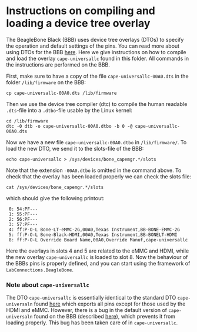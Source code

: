 # Instructions on compiling and loading a device tree overlay
The BeagleBone Black (BBB) uses device tree overlays (DTOs) to specify the operation and 
default settings of the pins. You can read more about using DTOs 
for the BBB [here](https://learn.adafruit.com/introduction-to-the-beaglebone-black-device-tree/overview).
Here we give instructions on how to compile and load the overlay `cape-universallc`
found in this folder. All commands in the instructions are performed on the BBB.

First, make sure to have a copy of the file `cape-universallc-00A0.dts` in the folder `/lib/firmware`
on the BBB:
```shell
cp cape-universallc-00A0.dts /lib/firmware
```
Then we use the device tree compiler (dtc) to compile the human readable 
`.dts`-file into a `.dtbo`-file usable by the Linux kernel:
```shell
cd /lib/firmware
dtc -0 dtb -o cape-universallc-00A0.dtbo -b 0 -@ cape-universallc-00A0.dts
```
Now we have a new file `cape-universallc-00A0.dtbo` in `/lib/firmware/`. To load
the new DTO, we send it to the slots-file of the BBB:
```shell
echo cape-universallc > /sys/devices/bone_capemgr.*/slots
```
Note that the extension `-00A0.dtbo` is omitted in the command above. To check 
that the overlay has been loaded properly we can check the slots file:
```shell
cat /sys/devices/bone_capemgr.*/slots
```
which should give the following printout:
```shell
 0: 54:PF--- 
 1: 55:PF--- 
 2: 56:PF--- 
 3: 57:PF--- 
 4: ff:P-O-L Bone-LT-eMMC-2G,00A0,Texas Instrument,BB-BONE-EMMC-2G
 5: ff:P-O-L Bone-Black-HDMI,00A0,Texas Instrument,BB-BONELT-HDMI
 8: ff:P-O-L Override Board Name,00A0,Override Manuf,cape-universallc
```
Here the overlays in slots 4 and 5 are related to the eMMC and HDMI, while the 
new overlay `cape-universallc` is loaded to slot 8. Now the behaviour of the BBBs 
pins is properly defined, and you can start using the framework of `LabConnections.BeagleBone`.

### Note about `cape-universallc`
The DTO `cape-universallc` is essentially identical to the standard DTO
`cape-universaln` found [here](https://github.com/cdsteinkuehler/beaglebone-universal-io) 
which exports all pins except for those used by the HDMI and eMMC. However, there 
is a bug in the default version of `cape-universaln` found on the BBB (described [here](https://github.com/cdsteinkuehler/beaglebone-universal-io/issues/21)), 
which prevents it from loading properly. This bug has been taken care of in `cape-universallc`.